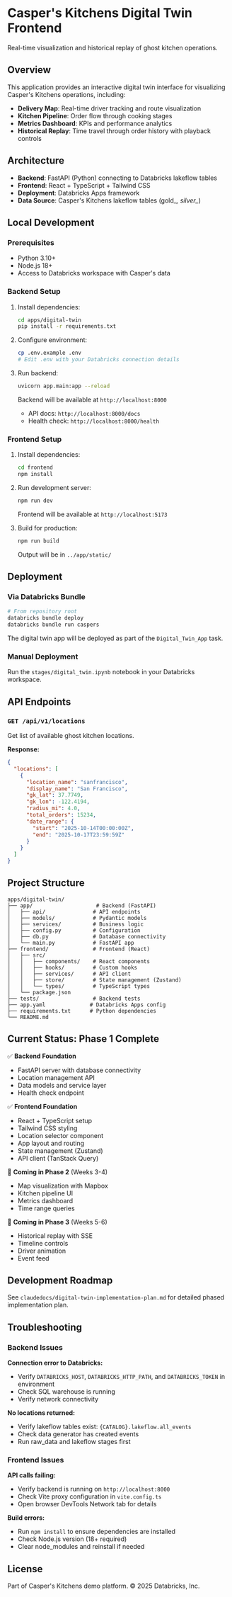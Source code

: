 # Casper's Kitchens Digital Twin Frontend

Real-time visualization and historical replay of ghost kitchen operations.

## Overview

This application provides an interactive digital twin interface for visualizing Casper's Kitchens operations, including:

- **Delivery Map**: Real-time driver tracking and route visualization
- **Kitchen Pipeline**: Order flow through cooking stages
- **Metrics Dashboard**: KPIs and performance analytics
- **Historical Replay**: Time travel through order history with playback controls

## Architecture

- **Backend**: FastAPI (Python) connecting to Databricks lakeflow tables
- **Frontend**: React + TypeScript + Tailwind CSS
- **Deployment**: Databricks Apps framework
- **Data Source**: Casper's Kitchens lakeflow tables (gold_*, silver_*)

## Local Development

### Prerequisites

- Python 3.10+
- Node.js 18+
- Access to Databricks workspace with Casper's data

### Backend Setup

1. Install dependencies:
   ```bash
   cd apps/digital-twin
   pip install -r requirements.txt
   ```

2. Configure environment:
   ```bash
   cp .env.example .env
   # Edit .env with your Databricks connection details
   ```

3. Run backend:
   ```bash
   uvicorn app.main:app --reload
   ```

   Backend will be available at `http://localhost:8000`
   - API docs: `http://localhost:8000/docs`
   - Health check: `http://localhost:8000/health`

### Frontend Setup

1. Install dependencies:
   ```bash
   cd frontend
   npm install
   ```

2. Run development server:
   ```bash
   npm run dev
   ```

   Frontend will be available at `http://localhost:5173`

3. Build for production:
   ```bash
   npm run build
   ```

   Output will be in `../app/static/`

## Deployment

### Via Databricks Bundle

```bash
# From repository root
databricks bundle deploy
databricks bundle run caspers
```

The digital twin app will be deployed as part of the `Digital_Twin_App` task.

### Manual Deployment

Run the `stages/digital_twin.ipynb` notebook in your Databricks workspace.

## API Endpoints

### `GET /api/v1/locations`

Get list of available ghost kitchen locations.

**Response:**
```json
{
  "locations": [
    {
      "location_name": "sanfrancisco",
      "display_name": "San Francisco",
      "gk_lat": 37.7749,
      "gk_lon": -122.4194,
      "radius_mi": 4.0,
      "total_orders": 15234,
      "date_range": {
        "start": "2025-10-14T00:00:00Z",
        "end": "2025-10-17T23:59:59Z"
      }
    }
  ]
}
```

## Project Structure

```
apps/digital-twin/
├── app/                    # Backend (FastAPI)
│   ├── api/               # API endpoints
│   ├── models/            # Pydantic models
│   ├── services/          # Business logic
│   ├── config.py          # Configuration
│   ├── db.py              # Database connectivity
│   └── main.py            # FastAPI app
├── frontend/              # Frontend (React)
│   ├── src/
│   │   ├── components/    # React components
│   │   ├── hooks/         # Custom hooks
│   │   ├── services/      # API client
│   │   ├── store/         # State management (Zustand)
│   │   └── types/         # TypeScript types
│   └── package.json
├── tests/                 # Backend tests
├── app.yaml              # Databricks Apps config
├── requirements.txt      # Python dependencies
└── README.md
```

## Current Status: Phase 1 Complete

✅ **Backend Foundation**
- FastAPI server with database connectivity
- Location management API
- Data models and service layer
- Health check endpoint

✅ **Frontend Foundation**
- React + TypeScript setup
- Tailwind CSS styling
- Location selector component
- App layout and routing
- State management (Zustand)
- API client (TanStack Query)

🚧 **Coming in Phase 2** (Weeks 3-4)
- Map visualization with Mapbox
- Kitchen pipeline UI
- Metrics dashboard
- Time range queries

🚧 **Coming in Phase 3** (Weeks 5-6)
- Historical replay with SSE
- Timeline controls
- Driver animation
- Event feed

## Development Roadmap

See `claudedocs/digital-twin-implementation-plan.md` for detailed phased implementation plan.

## Troubleshooting

### Backend Issues

**Connection error to Databricks:**
- Verify `DATABRICKS_HOST`, `DATABRICKS_HTTP_PATH`, and `DATABRICKS_TOKEN` in environment
- Check SQL warehouse is running
- Verify network connectivity

**No locations returned:**
- Verify lakeflow tables exist: `{CATALOG}.lakeflow.all_events`
- Check data generator has created events
- Run raw_data and lakeflow stages first

### Frontend Issues

**API calls failing:**
- Verify backend is running on `http://localhost:8000`
- Check Vite proxy configuration in `vite.config.ts`
- Open browser DevTools Network tab for details

**Build errors:**
- Run `npm install` to ensure dependencies are installed
- Check Node.js version (18+ required)
- Clear node_modules and reinstall if needed

## License

Part of Casper's Kitchens demo platform.
© 2025 Databricks, Inc.
